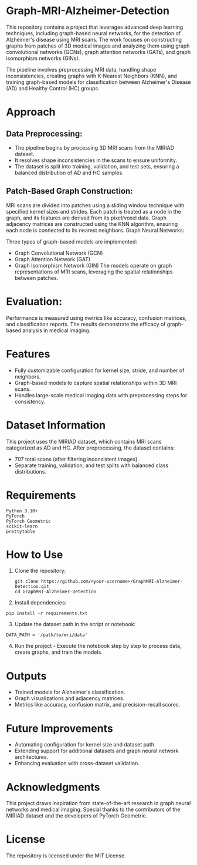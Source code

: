 # Graph-MRI-Alzheimer-Detection

This repository contains a project that leverages advanced deep learning techniques, including graph-based neural networks, for the detection of Alzheimer's disease using MRI scans. The work focuses on constructing graphs from patches of 3D medical images and analyzing them using graph convolutional networks (GCNs), graph attention networks (GATs), and graph isomorphism networks (GINs).

The pipeline involves preprocessing MRI data, handling shape inconsistencies, creating graphs with K-Nearest Neighbors (KNN), and training graph-based models for classification between Alzheimer's Disease (AD) and Healthy Control (HC) groups.

# Approach

## Data Preprocessing:
- The pipeline begins by processing 3D MRI scans from the MIRIAD dataset.
- It resolves shape inconsistencies in the scans to ensure uniformity.
- The dataset is split into training, validation, and test sets, ensuring a balanced distribution of AD and HC samples.

## Patch-Based Graph Construction:

MRI scans are divided into patches using a sliding window technique with specified kernel sizes and strides.
Each patch is treated as a node in the graph, and its features are derived from its pixel/voxel data.
Graph adjacency matrices are constructed using the KNN algorithm, ensuring each node is connected to its nearest neighbors.
Graph Neural Networks:

Three types of graph-based models are implemented:
- Graph Convolutional Network (GCN)
- Graph Attention Network (GAT)
- Graph Isomorphism Network (GIN)
The models operate on graph representations of MRI scans, leveraging the spatial relationships between patches.

# Evaluation:

Performance is measured using metrics like accuracy, confusion matrices, and classification reports.
The results demonstrate the efficacy of graph-based analysis in medical imaging.

# Features
- Fully customizable configuration for kernel size, stride, and number of neighbors.
- Graph-based models to capture spatial relationships within 3D MRI scans.
- Handles large-scale medical imaging data with preprocessing steps for consistency.

# Dataset Information
This project uses the MIRIAD dataset, which contains MRI scans categorized as AD and HC. After preprocessing, the dataset contains:
- 707 total scans (after filtering inconsistent images).
- Separate training, validation, and test splits with balanced class distributions.

# Requirements
```
Python 3.10+
PyTorch
PyTorch Geometric
scikit-learn
prettytable
```

# How to Use

1. Clone the repository:
   ```
   git clone https://github.com/<your-username>/GraphMRI-Alzheimer-Detection.git  
   cd GraphMRI-Alzheimer-Detection  
   ```
2. Install dependencies:
  ```
  pip install -r requirements.txt  
  ```

3. Update the dataset path in the script or notebook:
  ```
  DATA_PATH = '/path/to/mri/data'
  ``` 
4. Run the project - Execute the notebook step by step to process data, create graphs, and train the models.

# Outputs
- Trained models for Alzheimer's classification.
- Graph visualizations and adjacency matrices.
- Metrics like accuracy, confusion matrix, and precision-recall scores.

# Future Improvements
- Automating configuration for kernel size and dataset path.
- Extending support for additional datasets and graph neural network architectures.
- Enhancing evaluation with cross-dataset validation.

# Acknowledgments
This project draws inspiration from state-of-the-art research in graph neural networks and medical imaging. Special thanks to the contributors of the MIRIAD dataset and the developers of PyTorch Geometric.

# License
The repository is licensed under the MIT License.
